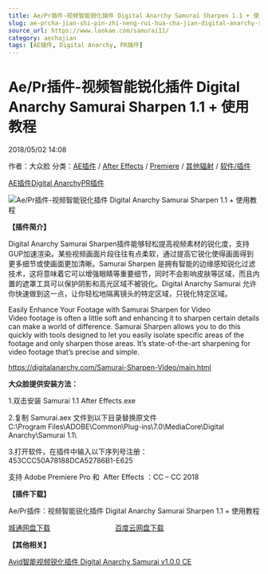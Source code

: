```yaml
---
title: Ae/Pr插件-视频智能锐化插件 Digital Anarchy Samurai Sharpen 1.1 + 使用教程
slug: ae-prcha-jian-shi-pin-zhi-neng-rui-hua-cha-jian-digital-anarchy-samurai-sharpen-1-1-shi-yong-jiao-cheng
source_url: https://www.lookae.com/samurai11/
category: aechajian
tags: [AE插件, Digital Anarchy, PR插件]
---
```

# Ae/Pr插件-视频智能锐化插件 Digital Anarchy Samurai Sharpen 1.1 + 使用教程

2018/05/02 14:08

作者：大众脸
分类：[AE插件](https://www.lookae.com/after-effects/aechajian/) / [After Effects](https://www.lookae.com/after-effects/) / [Premiere](https://www.lookae.com/qitarjcj/premierezy/) / [其他辐射](https://www.lookae.com/others/) / [软件/插件](https://www.lookae.com/qitarjcj/)

[AE插件](https://www.lookae.com/tag/ae%e6%8f%92%e4%bb%b6/)[Digital Anarchy](https://www.lookae.com/tag/digital-anarchy/)[PR插件](https://www.lookae.com/tag/pr%e6%8f%92%e4%bb%b6/)

![Ae/Pr插件-视频智能锐化插件 Digital Anarchy Samurai Sharpen 1.1 + 使用教程](https://www.lookae.com/wp-content/uploads/2017/04/Digital-Anarchy-Samurai-.jpg "Ae/Pr插件-视频智能锐化插件 Digital Anarchy Samurai Sharpen 1.1 + 使用教程-LookAE.com")

**【插件简介】**

Digital Anarchy Samurai Sharpen插件能够轻松提高视频素材的锐化度，支持GUP加速渲染。某些视频画面片段往往有点柔软，通过提高它锐化使得画面得到更多细节或使画面更加清晰。Samurai Sharpen 是拥有智能的边缘感知锐化过滤技术，这将意味着它可以增强眼睛等重要细节，同时不会影响皮肤等区域，而且内置的遮罩工具可以保护阴影和高光区域不被锐化。Digital Anarchy Samurai 允许你快速做到这一点，让你轻松地隔离镜头的特定区域，只锐化特定区域。

Easily Enhance Your Footage with Samurai Sharpen for Video  
Video footage is often a little soft and enhancing it to sharpen certain details can make a world of difference. Samurai Sharpen allows you to do this quickly with tools designed to let you easily isolate specific areas of the footage and only sharpen those areas. It’s state-of-the-art sharpening for video footage that’s precise and simple.

https://digitalanarchy.com/Samurai-Sharpen-Video/main.html

**大众脸提供安装方法：**

1.双击安装 Samurai 1.1 After Effects.exe

2.复制 Samurai.aex 文件到以下目录替换原文件  
C:\Program Files\ADOBE\Common\Plug-ins\7.0\MediaCore\Digital Anarchy\Samurai 1.1\

3.打开软件，在插件中输入以下序列号注册：  
453CCC50A78188DCA52786B1-E625

支持 Adobe Premiere Pro 和  After Effects ：CC – CC 2018

**【插件下载】**

Ae/Pr插件：视频智能锐化插件 Digital Anarchy Samurai Sharpen 1.1 + 使用教程

[城通网盘下载](https://lookae.ctfile.com/fs/680462-289345254)                                 [百度云网盘下载](https://pan.baidu.com/s/1E1I50H4XU_8IKw6Ge5epgA)

**【其他相关】**

[Avid智能视频锐化插件 Digital Anarchy Samurai v1.0.0 CE](https://www.lookae.com/samurai/)
